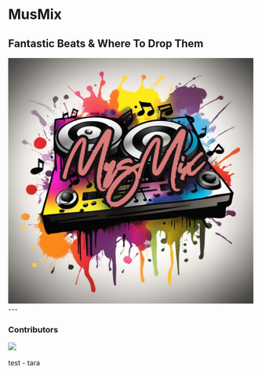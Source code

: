 # MusMix
Fantastic Beats &amp; Where To Drop Them
---
<img width="500" alt = "Image" src="https://github.com/BoundlessFate/BoundlessFate/blob/main/299762b2-a9d1-4338-97e2-e63ff49841ce(1).png?raw=true">
---

### Contributors
<a href="https://github.com/BoundlessFate/MusMix/graphs/contributors" target="_blank">
  <img src="https://contrib.rocks/image?repo=BoundlessFate/MusMix" />
</a>

test  - tara